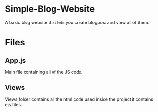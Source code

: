 # Simple-Blog-Website
A basic blog website that lets you create blogpost and view all of them.

# Files 
## App.js
Main file containing all of the JS code.

## Views
Views folder contains all the html code used inside the project it contains ejs files.

